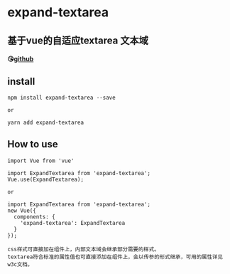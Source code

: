 # expand-textarea
## 基于vue的自适应textarea 文本域
#### :kissing_heart:[github](https://github.com/LiuChangkang/expand-textarea)

## install
```
npm install expand-textarea --save

or

yarn add expand-textarea
```

## How to use
```
import Vue from 'vue'

import ExpandTextarea from 'expand-textarea';
Vue.use(ExpandTextarea);

or

import ExpandTextarea from 'expand-textarea';
new Vue({
  components: {
    'expand-textarea': ExpandTextarea
  }
});
```

```
css样式可直接加在组件上，内部文本域会继承部分需要的样式。
textarea符合标准的属性值也可直接添加在组件上，会以传参的形式继承，可用的属性详见w3c文档。
```
